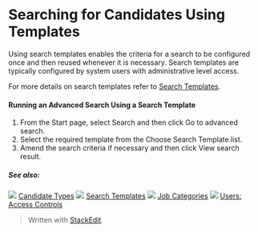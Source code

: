 # Searching for Candidates Using Templates

Using search templates enables the criteria for a search to be configured once and then reused whenever it is necessary. Search templates are typically configured by system users with administrative level access.

For more details on search templates refer to  [Search Templates](../online-help/search_templates.htm).

#### Running an Advanced Search Using a Search Template

1.  From the  Start  page, select  Search  and then click  Go to advanced search.
2.  Select the required template from the  Choose Search Template  list.
3.  Amend the search criteria if necessary and then click  View search result.

##### See also:

![](../Resources/Images/icon-document-link.png) [Candidate Types](../online-help/candidate_types.htm)
![](../Resources/Images/icon-document-link.png) [Search Templates](../online-help/search_templates.htm)
![](../Resources/Images/icon-document-link.png) [Job Categories](../online-help/job_categories.htm)
![](../Resources/Images/icon-document-link.png) [Users: Access Controls](../online-help/users_access_controls.htm)


> Written with [StackEdit](https://stackedit.io/).
<!--stackedit_data:
eyJoaXN0b3J5IjpbMjQzNDc5MDE1XX0=
-->